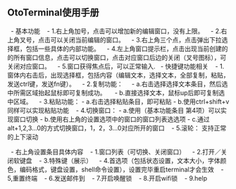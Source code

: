 ## OtoTerminal使用手册

   - 基本功能
    - 1.右上角加号，点击可以增加新的编辑窗口，没有上限。
    - 2.右上角叉号，点击可以关闭当前编辑的窗口。
    - 3.右上角三个点，点击弹出下拉选择框，包括一些具体的内部功能。
    - 4.左上角窗口提示栏，点击出现当前创建的的所有窗口信息，点击可以切换窗口，点击对应窗口后边的关闭（叉号图标），可关闭对应窗口。
    - 5.窗口获得焦点后，可以正常输入.
   - 快捷键功能相关
    - 1.窗体内右击后，出现选择框，包括内容（编辑文本，选择文本，全部复制，粘贴，发送ctrl键，发送fn键）。
    - 2.复制功能：
     - a.右击选择选择文本条目，然后选中所需区域抬起鼠标即可复制成功。
     - b.直接选择文本，鼠标up后即可复制选中区域。
    - 3.粘贴功能：
     - a.右击选择粘贴条目，即可粘贴
     - b.使用ctrl+shift+v同样可以实现粘贴功能
    - 4.切换窗口：
     - a.使用（基本功能条目 第4项）可以实现窗口切换
     - b.使用右上角的设置选项中的窗口的窗口列表选选项
     - c.通过alt+1,2,3...0的方式切换窗口，1，2，3...0对应所开的窗口
    - 5.滚轮： 支持正常的上下滚动

   - 右上角设置条目具体内容
    - 1.窗口列表（可切换、关闭窗口）
    - 2.打开／关闭软键盘
    - 3.特殊键（展示）
    - 4.首选项（包括状态设置，文本大小，字体颜色，编码格式，键盘设置，shell命令设置），设置完毕重启terminal才会生效
    - 5,重置终端
    - 6.发送邮件到
    - 7.开启唤醒锁
    - 8.开启wifi锁
    - 9.help
